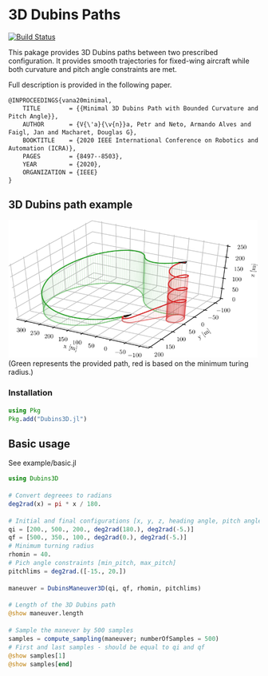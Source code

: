# 3D Dubins Paths

[![Build Status](https://travis-ci.com/comrob/Dubins3D.jl.svg?branch=master)](https://travis-ci.com/comrob/Dubins3D.jl)

This pakage provides 3D Dubins paths between two prescribed configuration. It provides smooth trajectories for fixed-wing aircraft while both curvature and pitch angle constraints are met.

Full description is provided in the following paper.
```
@INPROCEEDINGS{vana20minimal, 
    TITLE        = {{Minimal 3D Dubins Path with Bounded Curvature and Pitch Angle}}, 
    AUTHOR       = {V{\'a}{\v{n}}a, Petr and Neto, Armando Alves and Faigl, Jan and Macharet, Douglas G}, 
    BOOKTITLE    = {2020 IEEE International Conference on Robotics and Automation (ICRA)}, 
    PAGES        = {8497--8503},
    YEAR         = {2020}, 
    ORGANIZATION = {IEEE}
}
```

## 3D Dubins path example

<img src="https://raw.githubusercontent.com/petvana/images/master/dubins3d/example-3d.png" width="500">
(Green represents the provided path, red is based on the minimum turing radius.)


### Installation

```julia
using Pkg
Pkg.add("Dubins3D.jl")
```
## Basic usage

See example/basic.jl

```julia
using Dubins3D

# Convert degreees to radians
deg2rad(x) = pi * x / 180.

# Initial and final configurations [x, y, z, heading angle, pitch angle]
qi = [200., 500., 200., deg2rad(180.), deg2rad(-5.)]
qf = [500., 350., 100., deg2rad(0.), deg2rad(-5.)]
# Minimum turning radius
rhomin = 40.
# Pich angle constraints [min_pitch, max_pitch]
pitchlims = deg2rad.([-15., 20.])

maneuver = DubinsManeuver3D(qi, qf, rhomin, pitchlims)

# Length of the 3D Dubins path
@show maneuver.length

# Sample the manever by 500 samples
samples = compute_sampling(maneuver; numberOfSamples = 500)
# First and last samples - should be equal to qi and qf
@show samples[1]
@show samples[end]
```
